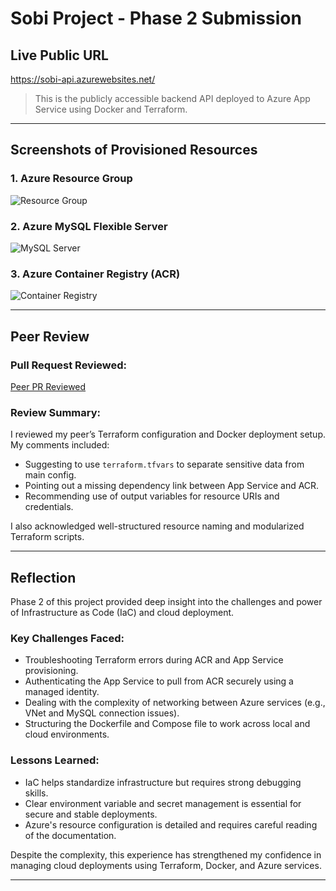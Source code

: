 #  Sobi Project - Phase 2 Submission

##  Live Public URL
https://sobi-api.azurewebsites.net/

> This is the publicly accessible backend API deployed to Azure App Service using Docker and Terraform.

---

##  Screenshots of Provisioned Resources

### 1. Azure Resource Group
![Resource Group](./screenshots/resource-group.png)

### 2. Azure MySQL Flexible Server
![MySQL Server](./screenshots/mysql-server.png)

### 3. Azure Container Registry (ACR)
![Container Registry](./screenshots/acr.png)

---

##  Peer Review

###  Pull Request Reviewed:
[Peer PR Reviewed](https://github.com/Abukduot/HerTech/pull/15)

###  Review Summary:
I reviewed my peer’s Terraform configuration and Docker deployment setup. My comments included:
- Suggesting to use `terraform.tfvars` to separate sensitive data from main config.
- Pointing out a missing dependency link between App Service and ACR.
- Recommending use of output variables for resource URIs and credentials.
  
I also acknowledged well-structured resource naming and modularized Terraform scripts.

---

##  Reflection

Phase 2 of this project provided deep insight into the challenges and power of Infrastructure as Code (IaC) and cloud deployment.

###  Key Challenges Faced:
- Troubleshooting Terraform errors during ACR and App Service provisioning.
- Authenticating the App Service to pull from ACR securely using a managed identity.
- Dealing with the complexity of networking between Azure services (e.g., VNet and MySQL connection issues).
- Structuring the Dockerfile and Compose file to work across local and cloud environments.

###  Lessons Learned:
- IaC helps standardize infrastructure but requires strong debugging skills.
- Clear environment variable and secret management is essential for secure and stable deployments.
- Azure's resource configuration is detailed and requires careful reading of the documentation.

Despite the complexity, this experience has strengthened my confidence in managing cloud deployments using Terraform, Docker, and Azure services.

---


